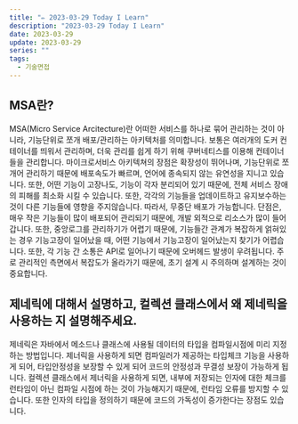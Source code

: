 ```yaml
---
title: "✏️ 2023-03-29 Today I Learn"
description: "2023-03-29 Today I Learn"
date: 2023-03-29
update: 2023-03-29
series: ""
tags:
  - 기술면접
---
```


## MSA란?

MSA(Micro Service Arcitecture)란 어떠한 서비스를 하나로 묶어 관리하는 것이 아니라, 기능단위로 쪼개 배포/관리하는 아키텍처를 의미합니다. 보통은 여러개의 도커 컨테이너를 띄워서 관리하며, 더욱 관리를 쉽게 하기 위해 쿠버네티스를 이용해 컨테이너들을 관리합니다.
마이크로서비스 아키텍쳐의 장점은 확장성이 뛰어나며, 기능단위로 쪼개어 관리하기 때문에 배포속도가 빠르며, 언어에 종속되지 않는 유연성을 지니고 있습니다.
또한, 어떤 기능이 고장나도, 기능이 각자 분리되어 있기 때문에, 전체 서비스 장애의 피해를 최소화 시킬 수 있습니다. 또한, 각각의 기능들을 업데이트하고 유지보수하는 것이 다른 기능들에 영향을 주지않습니다. 따라서, 무중단 배포가 가능합니다.
단점은, 매우 작은 기능들이 많이 배포되어 관리되기 때문에, 개발 외적으로 리소스가 많이 들어갑니다. 또한, 중앙로그를 관리하기가 어렵기 때문에, 기능들간 관계가 복잡하게 얽혀있는 경우 기능고장이 일어났을 때, 어떤 기능에서 기능고장이 일어났는지 찾기가 어렵습니다. 또한, 각 기능 간 소통은 API로 일어나기 때문에 오버헤드 발생이 우려됩니다. 주로 관리적인 측면에서 복잡도가 올라가기 때문에, 초기 설계 시 주의하며 설계하는 것이 중요합니다.

## 제네릭에 대해서 설명하고, 컬렉션 클래스에서 왜 제네릭을 사용하는 지 설명해주세요.

제네릭은 자바에서 메소드나 클래스에 사용될 데이터의 타입을 컴파일시점에 미리 지정하는 방법입니다. 제너릭을 사용하게 되면 컴파일러가 제공하는 타입체크 기능을 사용하게 되어, 타입안정성을 보장할 수 있게 되어 코드의 안정성과 무결성 보장이 가능하게 됩니다. 컬렉션 클래스에서 제너릭을 사용하게 되면, 내부에 저장되는 인자에 대한 체크를 런타임이 아닌 컴파일 시점에 하는 것이 가능해지기 때문에, 런타임 오류를 방지할 수 있습니다. 또한 인자의 타입을 정의하기 때문에 코드의 가독성이 증가한다는 장점도 있습니다.
